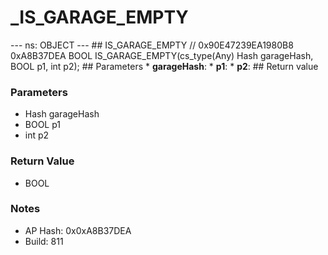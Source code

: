# _IS_GARAGE_EMPTY

--- ns: OBJECT --- ## IS_GARAGE_EMPTY  // 0x90E47239EA1980B8 0xA8B37DEA BOOL IS_GARAGE_EMPTY(cs_type(Any) Hash garageHash, BOOL p1, int p2);  ## Parameters * **garageHash**: * **p1**: * **p2**:  ## Return value

### Parameters
* Hash garageHash
* BOOL p1
* int p2

### Return Value
* BOOL

### Notes
* AP Hash: 0x0xA8B37DEA
* Build: 811

